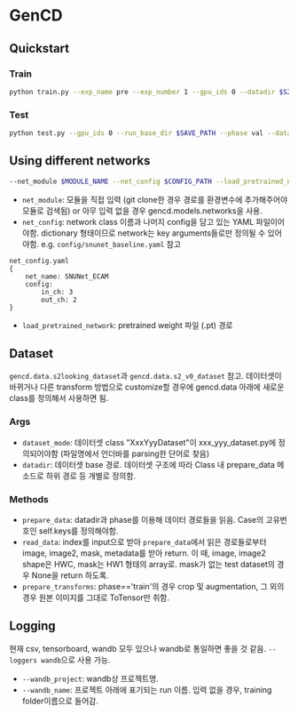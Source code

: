 # GenCD
## Quickstart
### Train
```bash
python train.py --exp_name pre --exp_number 1 --gpu_ids 0 --datadir $S2LOOKINGDATASET_PATH --dataset_mode s2_v0 --patch_size 256 --model cd_base --net_config ./config/snunet_baseline.yaml --load_pretrained_network $WEIGHT_PATH/snunet-32-weight.pt --max_epochs 100 --check_val_every_n_epoch 1 --checkpoint_every_n_epochs 1 --batch_size 8 --batch_size_inference 2 --lr 0.001 --lr_policy step --optimizer adam --loss dicefocal --loggers wandb --callbacks lr_ckpt --checkpoint_filename epoch={epoch:05d}_val_loss={loss/val_loss:.4f}
```
### Test
```bash
python test.py --gpu_ids 0 --run_base_dir $SAVE_PATH --phase val --datadir $S2LOOKINGDATASET_PATH --dataset_mode s2_v0 --patch_size 256 --batch_size 8 --batch_size_inference 2 --load_pretrained_model $TRAINED_WEIGHT_PATH --callbacks result
```

## Using different networks
```bash
--net_module $MODULE_NAME --net_config $CONFIG_PATH --load_pretrained_network $WEIGHT_PATH
```
- `net_module`: 모듈을 직접 입력 (git clone한 경우 경로를 환경변수에 추가해주어야 모듈로 검색됨) or 아무 입력 없을 경우 gencd.models.networks을 사용.
- `net_config`: network class 이름과 나머지 config을 담고 있는 YAML 파일이어야함. dictionary 형태이므로 network는 key arguments들로만 정의될 수 있어야함. e.g. `config/snunet_baseline.yaml` 참고
```
net_config.yaml
{
    net_name: SNUNet_ECAM
    config:
        in_ch: 3
        out_ch: 2
}
```
- `load_pretrained_network`: pretrained weight 파일 (.pt) 경로

## Dataset
`gencd.data.s2looking_dataset`과 `gencd.data.s2_v0_dataset` 참고. 데이터셋이 바뀌거나 다른 transform 방법으로 customize할 경우에 gencd.data 아래에 새로운 class를 정의해서 사용하면 됨.
### Args
- `dataset_mode`: 데이터셋 class "XxxYyyDataset"이 xxx_yyy_dataset.py에 정의되어야함 (파일명에서 언더바를 parsing한 단어로 찾음)
- `datadir`: 데이터셋 base 경로. 데이터셋 구조에 따라 Class 내 prepare_data 메소드로 하위 경로 등 개별로 정의함.
### Methods
- `prepare_data`: datadir과 phase를 이용해 데이터 경로들을 읽음. Case의 고유번호인 self.keys를 정의해야함.
- `read_data`: index를 input으로 받아 `prepare_data`에서 읽은 경로들로부터 image, image2, mask, metadata를 받아 return. 이 때, image, image2 shape은 HWC, mask는 HW1 형태의 array로. mask가 없는 test dataset의 경우 None을 return 하도록.
- `prepare_transforms`: phase=='train'의 경우 crop 및 augmentation, 그 외의 경우 원본 이미지를 그대로 ToTensor만 취함.

## Logging
현재 csv, tensorboard, wandb 모두 있으나 wandb로 통일하면 좋을 것 같음. `--loggers wandb`으로 사용 가능.
- `--wandb_project`: wandb상 프로젝트명. 
- `--wandb_name`: 프로젝트 아래에 표기되는 run 이름. 입력 없을 경우, training folder이름으로 들어감.
